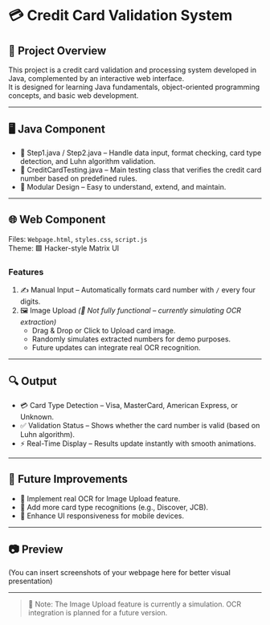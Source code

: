 # 💳 **Credit Card Validation System**

## 📖 **Project Overview**
This project is a credit card validation and processing system developed in Java, complemented by an interactive web interface.  
It is designed for learning Java fundamentals, object-oriented programming concepts, and basic web development.

---

## 🖥 **Java Component**
- 📂 Step1.java / Step2.java – Handle data input, format checking, card type detection, and Luhn algorithm validation.
- 🧪 CreditCardTesting.java – Main testing class that verifies the credit card number based on predefined rules.
- 🧩 Modular Design – Easy to understand, extend, and maintain.

---

## 🌐 **Web Component**
Files: `Webpage.html`, `styles.css`, `script.js`  
Theme: 🟩 Hacker-style Matrix UI

### Features
1. ✍ Manual Input – Automatically formats card number with `/` every four digits.
2. 🖼 Image Upload *(🚧 Not fully functional – currently simulating OCR extraction)*  
   - Drag & Drop or Click to Upload card image.  
   - Randomly simulates extracted numbers for demo purposes.  
   - Future updates can integrate real OCR recognition.

---

## 🔍 **Output**
- 💳 Card Type Detection – Visa, MasterCard, American Express, or Unknown.
- ✅ Validation Status – Shows whether the card number is valid (based on Luhn algorithm).
- ⚡ Real-Time Display – Results update instantly with smooth animations.

---

## 📌 **Future Improvements**
- 🔹 Implement real OCR for Image Upload feature.
- 🔹 Add more card type recognitions (e.g., Discover, JCB).
- 🔹 Enhance UI responsiveness for mobile devices.

---

## 📷 **Preview**
(You can insert screenshots of your webpage here for better visual presentation)

---

> 📝 Note: The Image Upload feature is currently a simulation. OCR integration is planned for a future version.
